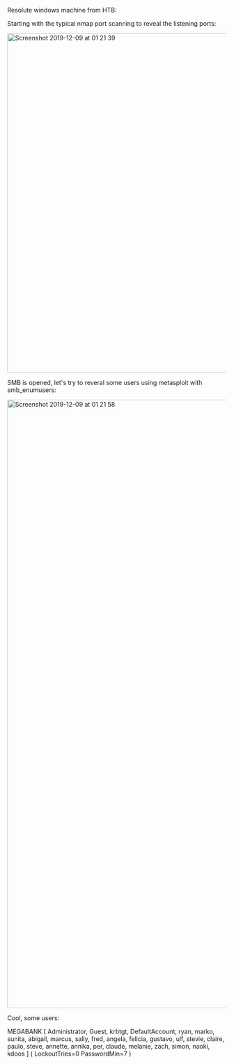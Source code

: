 
Resolute windows machine from HTB:

Starting with the typical nmap port scanning to reveal the listening ports:

<img width="780" alt="Screenshot 2019-12-09 at 01 21 39" src="https://user-images.githubusercontent.com/47299364/70399232-773e4000-1a22-11ea-9bd9-b370b0a24501.png">

SMB is opened, let's try to reveral some users using metasploit with smb_enumusers:

<img width="1398" alt="Screenshot 2019-12-09 at 01 21 58" src="https://user-images.githubusercontent.com/47299364/70399240-89b87980-1a22-11ea-8b63-5631b8240fe9.png">

Cool, some users:

MEGABANK [ Administrator, Guest, krbtgt, DefaultAccount, ryan, marko, sunita, abigail, marcus, sally, fred, angela, felicia, gustavo, ulf, stevie, claire, paulo, steve, annette, annika, per, claude, melanie, zach, simon, naoki, kdoos ] ( LockoutTries=0 PasswordMin=7 )

